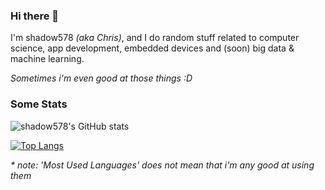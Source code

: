 ### Hi there 👋
I'm shadow578 _(aka Chris)_, and I do random stuff related to computer science, app development, embedded devices and (soon) big data & machine learning.<br>

_Sometimes i'm even good at those things :D_


### Some Stats
![shadow578's GitHub stats](https://github-readme-stats.vercel.app/api?username=shadow578&show_icons=true&count_private=true)

[![Top Langs](https://github-readme-stats.vercel.app/api/top-langs/?username=shadow578&langs_count=6&layout=compact)](https://github.com/anuraghazra/github-readme-stats)

_* note: 'Most Used Languages' does not mean that i'm any good at using them_

<!--
**shadow578/shadow578** is a ✨ _special_ ✨ repository because its `README.md` (this file) appears on your GitHub profile.

Here are some ideas to get you started:

- 🔭 I’m currently working on ...
- 🌱 I’m currently learning ...
- 👯 I’m looking to collaborate on ...
- 🤔 I’m looking for help with ...
- 💬 Ask me about ...
- 📫 How to reach me: ...
- 😄 Pronouns: ...
- ⚡ Fun fact: ...
-->
